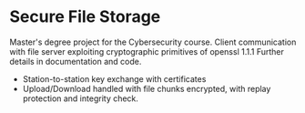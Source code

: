 # Secure File Storage
Master's degree project for the Cybersecurity course. 
Client communication with file server exploiting cryptographic primitives of openssl 1.1.1
Further details in documentation and code.
- Station-to-station key exchange with certificates
- Upload/Download handled with file chunks encrypted, with replay protection and integrity check.
